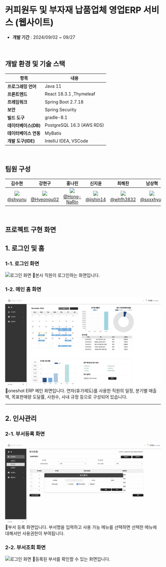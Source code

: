 # 커피원두 및 부자재 납품업체 영업ERP 서비스 (웹사이트)

- **개발 기간** : 2024/09/02 ~ 09/27

<br>
  
## 개발 환경 및 기술 스택

| 항목 | 내용 |
|---|---|
| **프로그래밍 언어** | Java 11 |
| **프론트엔드** | React 18.3.1 ,Thymeleaf |
| **프레임워크** | Spring Boot 2.7.18 |
| **보안** | Spring Security |
| **빌드 도구** | gradle-8.1 |
| **데이터베이스(DB)** | PostgreSQL 16.3 (AWS RDS) |
| **데이터베이스 연동** | MyBatis |
| **개발 도구(IDE)** | IntelliJ IDEA, VSCode |


<br>


## 팀원 구성

<div align="center">

| **김수현** | **강현구** | **홍나린** | **신지윤** | **최해찬** | **남상혁** |
| :------: | :------: | :------: | :------: | :------: | :------: |
| [<img src="https://avatars.githubusercontent.com/u/172233951?s=64&v=4" height=100> <br/> @shyunu](https://github.com/shyunu) | [<img src="https://avatars.githubusercontent.com/u/80089798?s=64&v=4" height=100> <br/> @Hyeongu02](https://github.com/Hyeongu02) | [<img src="https://avatars.githubusercontent.com/u/172233963?s=64&v=4" height=100> <br/> @Hong-NaRin](https://github.com/Hong-NaRin) | [<img src="https://avatars.githubusercontent.com/u/80537541?s=64&v=4" height=100> <br/> @jishin14](https://github.com/jishin14) | [<img src="https://avatars.githubusercontent.com/u/172337052?v=4" height=100> <br/> @whfh3832](https://github.com/whfh3832) | [<img src="https://avatars.githubusercontent.com/u/180147317?v=4" height=100> <br/> @sxxxhyuk](https://github.com/sxxxhyuk) |

</div>

<br>

## 프로젝트 구현 화면

## 1. 로그인 및 홈
### 1-1. 로그인 화면
![로그인 화면](./images/login.png)
📍본사 직원이 로그인하는 화면입니다.

### 1-2. 메인 홈 화면
![메인 홈 화면](./images/mainHome.png)
📍oneshot ERP 메인 화면입니다. 연차(휴가제도)를 사용한 직원의 일정, 분기별 매출액, 목표판매량 도달률, 사원수, 사내 규정 등으로 구성되어 있습니다.

<hr>

## 2. 인사관리
### 2-1. 부서등록 화면
![부서등록 화면](./images/department-regist.png)
📍부서 등록 화면입니다. 부서명을 입력하고 사용 가능 메뉴를 선택하면 선택한 메뉴에 대해서만 사용권한이 부여됩니다.

### 2-2. 부서조회 화면
![로그인 화면](./images/login.png)
📍등록된 부서를 확인할 수 있는 화면입니다.
